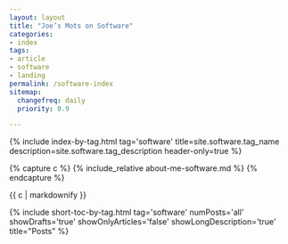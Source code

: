 ```yaml
---
layout: layout
title: "Joe’s Mots on Software"
categories:
- index
tags:
- article
- software
- landing
permalink: /software-index
sitemap:
  changefreq: daily
  priority: 0.9

---
```


{% include index-by-tag.html tag='software' title=site.software.tag_name description=site.software.tag_description header-only=true %}

{% capture c %}
{% include_relative about-me-software.md %}
{% endcapture %}

{{ c | markdownify }}


{% include short-toc-by-tag.html tag='software' numPosts='all' showDrafts='true' showOnlyArticles='false' showLongDescription='true' title="Posts" %}
